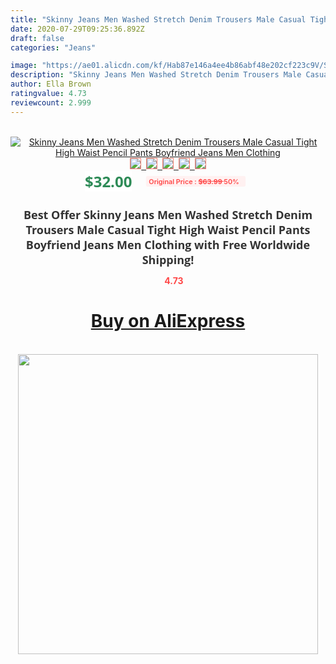 ```yaml
---
title: "Skinny Jeans Men Washed Stretch Denim Trousers Male Casual Tight High Waist Pencil Pants Boyfriend Jeans Men Clothing"
date: 2020-07-29T09:25:36.892Z
draft: false
categories: "Jeans"

image: "https://ae01.alicdn.com/kf/Hab87e146a4ee4b86abf48e202cf223c9V/Skinny-Jeans-Men-Washed-Stretch-Denim-Trousers-Male-Casual-Tight-High-Waist-Pencil-Pants-Boyfriend-Jeans.jpg"
description: "Skinny Jeans Men Washed Stretch Denim Trousers Male Casual Tight High Waist Pencil Pants Boyfriend Jeans Men Clothing"
author: Ella Brown
ratingvalue: 4.73
reviewcount: 2.999
---
```

<br>
<div style="text-align: center;">
<a href="https://s.click.aliexpress.com/e/_AF47DF" target="_blank" rel="nofollow noopener noreferrer"><img alt="Skinny Jeans Men Washed Stretch Denim Trousers Male Casual Tight High Waist Pencil Pants Boyfriend Jeans Men Clothing" class="magnifier-image" src="https://ae01.alicdn.com/kf/Hab87e146a4ee4b86abf48e202cf223c9V/Skinny-Jeans-Men-Washed-Stretch-Denim-Trousers-Male-Casual-Tight-High-Waist-Pencil-Pants-Boyfriend-Jeans.jpg_640x640.jpg">
<br>
<img style="border:1px solid salmon" src="https://ae01.alicdn.com/kf/Hab87e146a4ee4b86abf48e202cf223c9V/Skinny-Jeans-Men-Washed-Stretch-Denim-Trousers-Male-Casual-Tight-High-Waist-Pencil-Pants-Boyfriend-Jeans.jpg_120x120.jpg">&nbsp;&nbsp;<img style="border:1px solid salmon" src="https://ae01.alicdn.com/kf/H2527a0deaf08410aace6e269ac099aeak/Skinny-Jeans-Men-Washed-Stretch-Denim-Trousers-Male-Casual-Tight-High-Waist-Pencil-Pants-Boyfriend-Jeans.jpg_120x120.jpg">&nbsp;&nbsp;<img style="border:1px solid salmon" src="https://ae01.alicdn.com/kf/Hcdb97d4124ca4d90942e103e042f26409/Skinny-Jeans-Men-Washed-Stretch-Denim-Trousers-Male-Casual-Tight-High-Waist-Pencil-Pants-Boyfriend-Jeans.jpg_120x120.jpg">&nbsp;&nbsp;<img style="border:1px solid salmon" src="https://ae01.alicdn.com/kf/H601885c2a3674d9a9afd2d2bd95e0eabt/Skinny-Jeans-Men-Washed-Stretch-Denim-Trousers-Male-Casual-Tight-High-Waist-Pencil-Pants-Boyfriend-Jeans.jpg_120x120.jpg">&nbsp;&nbsp;<img style="border:1px solid salmon" src="https://ae01.alicdn.com/kf/H1e5364b33cd4489183e50b2c79cd6093P/Skinny-Jeans-Men-Washed-Stretch-Denim-Trousers-Male-Casual-Tight-High-Waist-Pencil-Pants-Boyfriend-Jeans.jpg_120x120.jpg"></a></div><br0>
<div style="text-align: center;"><span style="background-color: white; border: 0px; box-sizing: border-box; color: seagreen; display: inline-block; font-family: &quot;open sans&quot; , &quot;arial&quot; , &quot;helvetica&quot; , sans-serif , &quot;heiti&quot;; font-size: 24px; font-stretch: inherit; font-weight: 700; line-height: inherit; margin: 0px 10px 0px 0px; padding: 0px; vertical-align: middle;">$32.00 </span>
<span style="background: rgb(255 , 241 , 241); border-radius: 3px; border: 0px; box-sizing: border-box; color: #ff4747; display: inline-block; font-family: inherit; font-size: 12px; font-stretch: inherit; font-style: inherit; font-variant: inherit; font-weight: 600; line-height: inherit; margin: 0px; padding: 2px 5px; transform: scale(0.9); vertical-align: middle;">Original Price : <b style="text-decoration: line-through;">$63.99 </b> 50%&nbsp;&nbsp;</span></div>
<h1 style="color: #333333; display: inline-block; font-family: &quot;open sans&quot; , &quot;arial&quot; , &quot;helvetica&quot; , sans-serif , &quot;heiti&quot;; font-size: 18px; font-stretch: inherit; font-weight: 700; text-align: center;">Best Offer Skinny Jeans Men Washed Stretch Denim Trousers Male Casual Tight High Waist Pencil Pants Boyfriend Jeans Men Clothing with Free Worldwide Shipping!</h1>
<div style="color: #ff4747; text-align: center;">
<img src="https://4.bp.blogspot.com/-M0ZcTcb-5uY/XleCXlxnR4I/AAAAAAAAAEc/OrjgMkXV1oMQFaCRZj5HQwOCBcu3w1FegCPcBGAYYCw/s1600/star.png" style="height: 15px;">&nbsp;<b>4.73</b></div>
<div class="button_cont" align="center"><a class="buynow_a" href="https://s.click.aliexpress.com/e/_AF47DF" target="_blank" rel="nofollow noopener noreferrer"><H1>Buy on AliExpress</H1></a></div><br>
<div class="separator" style="clear: both; text-align: center;">
<img src="https://lh3.googleusercontent.com/-pTy5HemUv9M/XlePHvY0dAI/AAAAAAAAAE4/0nX5iRUoIWY8eMW9Dpxeirr157OZliDIgCLcBGAsYHQ/s1600/badge.gif" width="480">
</div>
